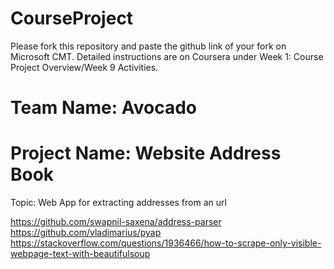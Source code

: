 # CourseProject

Please fork this repository and paste the github link of your fork on Microsoft CMT. Detailed instructions are on Coursera under Week 1: Course Project Overview/Week 9 Activities.

# Team Name: Avocado
# Project Name: Website Address Book
Topic: Web App for extracting addresses from an url

https://github.com/swapnil-saxena/address-parser
https://github.com/vladimarius/pyap
https://stackoverflow.com/questions/1936466/how-to-scrape-only-visible-webpage-text-with-beautifulsoup